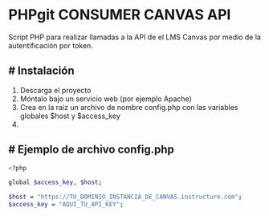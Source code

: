 # **PHPgit  CONSUMER CANVAS API**
Script PHP para realizar llamadas a la API de el LMS Canvas por medio de la autentificación por token.

## #  Instalación
1. Descarga el proyecto
2. Móntalo bajo un servicio web (por ejemplo Apache)
3. Crea en la raiz un archivo de nombre config.php con las variables globales $host y $access_key
4. 

## #  Ejemplo de archivo config.php
```bash
<?php

global $access_key, $host;

$host = "https://TU_DOMINIO_INSTANCIA_DE_CANVAS.instructure.com";
$access_key = "AQUI_TU_API_KEY";

```
